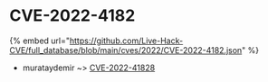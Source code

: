 # CVE-2022-4182
{% embed url="https://github.com/Live-Hack-CVE/full_database/blob/main/cves/2022/CVE-2022-4182.json" %}

* murataydemir ~> [CVE-2022-41828](https://www.alice-snow.ru/2022/database/cve-2022-4182/cve-2022-41828-murataydemir)